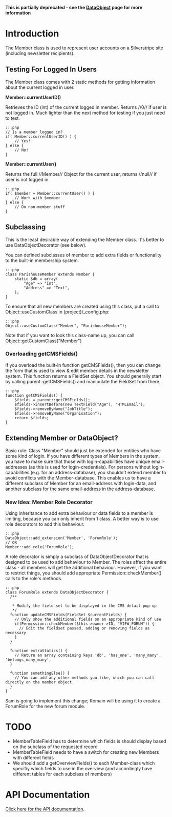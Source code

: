 **This is partially deprecated - see the [DataObject](http://api.silverstripe.org/trunk/sapphire/model/DataObject.html) page for more information**

# Introduction

The Member class is used to represent user accounts on a Silverstripe site (including newsletter recipients).
 

## Testing For Logged In Users

The Member class comes with 2 static methods for getting information about the current logged in user.

**Member::currentUserID()**

Retrieves the ID (int) of the current logged in member.  Returns //0// if user is not logged in.  Much lighter than the next method for testing if you just need to test.

	:::php
	// Is a member logged in?
	if( Member::currentUserID() ) {
		// Yes!
	} else {
		// No!
	}


**Member::currentUser()**

Returns the full //Member// Object for the current user, returns //null// if user is not logged in.

	:::php
	if( $member = Member::currentUser() ) {
		// Work with $member
	} else {
		// Do non-member stuff
	}



## Subclassing

<note>This is the least desirable way of extending the Member class. It's better to use DataObjectDecorator (see below).</note>

You can defined subclasses of member to add extra fields or functionality to the built-in membership system.

	:::php
	class ParishouseMember extends Member {
		static $db = array(
			"Age" => "Int",
			"Address" => "Text",
		);
	}


To ensure that all new members are created using this class, put a call to Object::useCustomClass in (project)/_config.php:

	:::php
	Object::useCustomClass("Member", "ParishouseMember");

Note that if you want to look this class-name up, you can call Object::getCustomClass("Member")

### Overloading getCMSFields()

If you overload the built-in function getCMSFields(), then you can change the form that is used to view & edit member details in the newsletter system.  This function returns a FieldSet object.  You should generally start by calling parent::getCMSFields() and manipulate the FieldSet from there.

	:::php
	function getCMSFields() {
		$fields = parent::getCMSFields();
		$fields->insertBefore(new TextField("Age"), "HTMLEmail");
		$fields->removeByName("JobTitle");
		$fields->removeByName("Organisation");
		return $fields;
	}


## Extending Member or DataObject?

Basic rule: Class "Member" should just be extended for entities who have some kind of login.
If you have different types of Members in the system, you have to make sure that those with login-capabilities have unique email-addresses (as this is used for login-credentials). 
For persons without login-capabilities (e.g. for an address-database), you shouldn't extend member to avoid conflicts with the Member-database. This enables us to have a different subclass of Member for an email-address with login-data, and another subclass for the same email-address in the address-database.




### New Idea: Member Role Decorator

Using inheritance to add extra behaviour or data fields to a member is limiting, because you can only inherit from 1 class.  A better way is to use role decorators to add this behaviour.

	:::php
	DataObject::add_extension('Member', 'ForumRole');
	// OR
	Member::add_role('ForumRole');


A role decorator is simply a subclass of DataObjectDecorator that is designed to be used to add behaviour to Member.  The roles affect the entire class - all members will get the additional behaviour.  However, if you want to restrict things, you should add appropriate Permission::checkMember() calls to the role's methods.

	:::php
	class ForumRole extends DataObjectDecorator {
	  /**
	
	   * Modify the field set to be displayed in the CMS detail pop-up
	   */
	  function updateCMSFields(FieldSet $currentFields) {
	    // Only show the additional fields on an appropriate kind of use 
	    if(Permission::checkMember($this->owner->ID, "VIEW_FORUM")) {
	      // Edit the fieldset passed, adding or removing fields as necessary
	    }
	  }
	
	  function extraStatics() {
	    // Return an array containing keys 'db', 'has_one', 'many_many', 'belongs_many_many',
	  }
	
	  function somethingElse() {
	    // You can add any other methods you like, which you can call directly on the member object.
	  }
	}


Sam is going to implement this change; Romain will be using it to create a ForumRole for the new forum module.

# TODO

*  MemberTableField has to determine which fields is should display based on the subclass of the requested record
*  MemberTableField needs to have a switch for creating new Members with different fields
*  We should add a getOverviewFields() to each Member-class which specifiy which fields to use in the overview (and accordingly have different tables for each subclass of members)

# API Documentation

[Click here for the API documentation](http://api.silverstripe.org/trunk/sapphire/security/Member.html).
